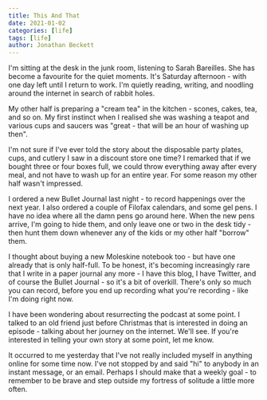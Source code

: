 ```yaml
---
title: This And That
date: 2021-01-02
categories: [life]
tags: [life]
author: Jonathan Beckett
---
```


I'm sitting at the desk in the junk room, listening to Sarah Bareilles. She has become a favourite for the quiet moments. It's Saturday afternoon - with one day left until I return to work. I'm quietly reading, writing, and noodling around the internet in search of rabbit holes.

My other half is preparing a "cream tea" in the kitchen - scones, cakes, tea, and so on. My first instinct when I realised she was washing a teapot and various cups and saucers was "great - that will be an hour of washing up then".

I'm not sure if I've ever told the story about the disposable party plates, cups, and cutlery I saw in a discount store one time? I remarked that if we bought three or four boxes full, we could throw everything away after every meal, and not have to wash up for an entire year. For some reason my other half wasn't impressed.

I ordered a new Bullet Journal last night - to record happenings over the next year. I also ordered a couple of Filofax calendars, and some gel pens. I have no idea where all the damn pens go around here. When the new pens arrive, I'm going to hide them, and only leave one or two in the desk tidy - then hunt them down whenever any of the kids or my other half "borrow" them.

I thought about buying a new Moleskine notebook too - but have one already that is only half-full. To be honest, it's becoming increasingly rare that I write in a paper journal any more - I have this blog, I have Twitter, and of course the Bullet Journal - so it's a bit of overkill. There's only so much you can record, before you end up recording what you're recording - like I'm doing right now.

I have been wondering about resurrecting the podcast at some point. I talked to an old friend just before Christmas that is interested in doing an episode - talking about her journey on the internet. We'll see. If you're interested in telling your own story at some point, let me know.

It occurred to me yesterday that I've not really included myself in anything online for some time now. I've not stopped by and said "hi" to anybody in an instant message, or an email. Perhaps I should make that a weekly goal - to remember to be brave and step outside my fortress of solitude a little more often.
